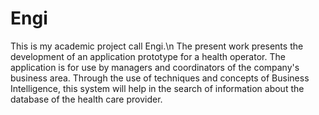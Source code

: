 # Engi

This is my academic project call Engi.\n
The present work presents the development of an application prototype for a health operator. The application is
for use by managers and coordinators of the company's business area. Through the
use of techniques and concepts of Business Intelligence, this system will help in the
search of information about the database of the health care provider.
